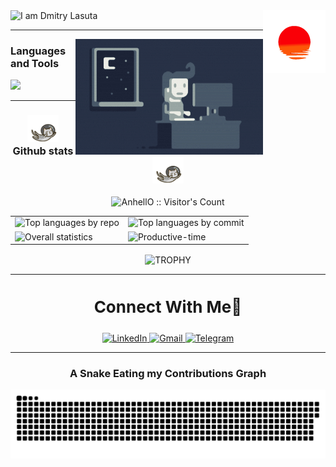 <div id='header'>
  <!-- Sunset gif -->
  <img 
    align='right' 
    src='./assets/sunset.gif' 
    width='100' 
    alt='' 
  />
  <!-- Typing SVG -->
  <img
    src='https://readme-typing-svg.demolab.com?font=Fira+Code&weight=900&size=36&duration=4000&pause=1000&color=E6EDF3&vCenter=true&width=600&lines=Hi%2C+my+name+is+Dmitry+Lasuta.;I am+a+frontend+developer'
    alt='I am Dmitry Lasuta' 
  />
</div>

<div id='skills-section'>
<hr />
  <!-- Night coder gif -->
  <img
    align='right' 
    src='./assets/Night-Coding.gif' 
    alt='' 
  />
  <h3>Languages and Tools</h3>
  <!-- Skill icons -->
  <img 
    src="https://skillicons.dev/icons?i=html,css,js,ts,react,bootstrap,tailwind,scss,figma,git,github,vscode,md,postman,regex,vite,webpack,docker&perline=9" 
  />
  <hr />
</div>

<div align='center' id='stats-section'>
  <h3>
  <!-- flying cat -->
    <img 
      alt=''
      src='./assets/cute-cat.gif'
      width='50' 
    />
    Github stats
    <!-- flying cat -->
    <img 
      alt=''
      src='./assets/cute-cat.gif'
      width='50' 
    /> 
  </h3>

  <img src="https://profile-counter.glitch.me/{DmitryLasuta}/count.svg" alt="AnhellO :: Visitor's Count" />
  
  <table>
    <tr>
      <td><img 
            alt='Top languages by repo'
            src='http://github-profile-summary-cards.vercel.app/api/cards/repos-per-language?username=DmitryLasuta&theme=github_dark'
          /></td>
      <td><img 
            alt='Top languages by commit'
            src='http://github-profile-summary-cards.vercel.app/api/cards/most-commit-language?username=DmitryLasuta&theme=github_dark'
          /></td>
    </tr>
    <tr>
      <td><img 
            alt='Overall statistics'
            src='http://github-profile-summary-cards.vercel.app/api/cards/stats?username=DmitryLasuta&theme=github_dark'
          /></td>
      <td><img 
            alt='Productive-time'
            src='http://github-profile-summary-cards.vercel.app/api/cards/productive-time?username=DmitryLasuta&theme=github_dark&utcOffset=8'
          /></td>
    </tr>
</table>
  <!-- profile-trophy -->
  <img align="center" width=84% src="https://github-profile-trophy.vercel.app/?username=1010nishant&theme=radical&row=1&column=7&margin-h=15&margin-w=5&no-bg=true" alt="TROPHY" />
</div>

<div align='center' id='contact-me-section'>
  <hr />

  <h3 style='font-size: 26px;'>Connect With Me🤝</h3>
  <!-- Badge and links -->
  <a 
    href='https://www.linkedin.com/in/dmitriy-lasuta-925619204/'
    target='blank'
  >
    <img 
      alt="LinkedIn" 
      src="https://img.shields.io/badge/LinkedIn-0077B5?style=for-the-badge&logo=linkedin&logoColor=white" 
    />
  </a>
  <a href='mailto:lasutadima01@gmail.com'>
    <img 
      alt="Gmail" 
      src="https://img.shields.io/badge/Gmail-D14836?style=for-the-badge&logo=gmail&logoColor=white" 
    />
  </a>
  <a href='https://t.me/Srexyyyyy'>
    <img 
      alt="Telegram" 
      src="https://img.shields.io/badge/Telegram-2CA5E0?style=for-the-badge&logo=telegram&logoColor=white" 
    />
  </a>

  <br />
  <hr />
</div>

<div id='beauty section' align="center">
  <h3>A Snake Eating my Contributions Graph</h3>
  <img align='center' alt='' src='./assets/github-snake.svg'>
</div>

